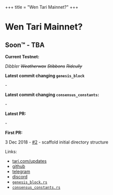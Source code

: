 +++
title = "Wen Tari Mainnet?"
+++

# Wen Tari Mainnet?

## Soon™ - TBA

**Current Testnet:**

_Dibbler ~~Weatherwax~~ ~~Stibbons~~ ~~Ridcully~~_

**Latest commit changing `genesis_block`**

<span id="genesis" class="loading">-</span>

**Latest commit changing `consensus_constants`:**

<span id="consensus" class="loading">-</span>

**Latest PR:**

<span id="latest" class="loading">-</span>

**First PR:**

<span class="pre">3 Dec 2018 - [#2](https://github.com/tari-project/tari/pull/2/files) - scaffold initial directory structure</span>

Links:

- [tari.com/updates](https://www.tari.com/updates/)
- [github](https://github.com/tari-project)
- [telegram](https://t.me/tariproject)
- [discord](https://discord.gg/q3Sfzb8S2V)
- [`genesis_block.rs`](https://github.com/tari-project/tari/blob/development/base_layer/core/src/blocks/genesis_block.rs#L73)
- [`consensus_constants.rs`](https://github.com/tari-project/tari/blob/development/base_layer/core/src/consensus/consensus_constants.rs#L467)

